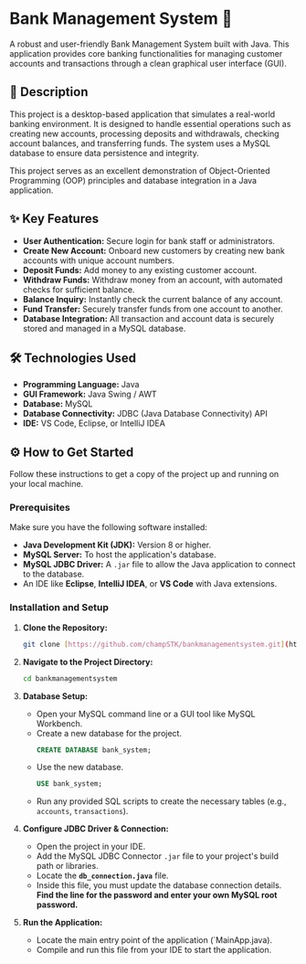 # Bank Management System 🏦

A robust and user-friendly Bank Management System built with Java. This application provides core banking functionalities for managing customer accounts and transactions through a clean graphical user interface (GUI).

## 📜 Description

This project is a desktop-based application that simulates a real-world banking environment. It is designed to handle essential operations such as creating new accounts, processing deposits and withdrawals, checking account balances, and transferring funds. The system uses a MySQL database to ensure data persistence and integrity.

This project serves as an excellent demonstration of Object-Oriented Programming (OOP) principles and database integration in a Java application.

## ✨ Key Features

* **User Authentication:** Secure login for bank staff or administrators.
* **Create New Account:** Onboard new customers by creating new bank accounts with unique account numbers.
* **Deposit Funds:** Add money to any existing customer account.
* **Withdraw Funds:** Withdraw money from an account, with automated checks for sufficient balance.
* **Balance Inquiry:** Instantly check the current balance of any account.
* **Fund Transfer:** Securely transfer funds from one account to another.
* **Database Integration:** All transaction and account data is securely stored and managed in a MySQL database.

## 🛠️ Technologies Used

* **Programming Language:** Java
* **GUI Framework:** Java Swing / AWT
* **Database:** MySQL
* **Database Connectivity:** JDBC (Java Database Connectivity) API
* **IDE:** VS Code, Eclipse, or IntelliJ IDEA

## ⚙️ How to Get Started

Follow these instructions to get a copy of the project up and running on your local machine.

### Prerequisites

Make sure you have the following software installed:

* **Java Development Kit (JDK):** Version 8 or higher.
* **MySQL Server:** To host the application's database.
* **MySQL JDBC Driver:** A `.jar` file to allow the Java application to connect to the database.
* An IDE like **Eclipse**, **IntelliJ IDEA**, or **VS Code** with Java extensions.

### Installation and Setup

1.  **Clone the Repository:**
    ```sh
    git clone [https://github.com/champSTK/bankmanagementsystem.git](https://github.com/champSTK/bankmanagementsystem.git)
    ```

2.  **Navigate to the Project Directory:**
    ```sh
    cd bankmanagementsystem
    ```

3.  **Database Setup:**
    * Open your MySQL command line or a GUI tool like MySQL Workbench.
    * Create a new database for the project.
        ```sql
        CREATE DATABASE bank_system;
        ```
    * Use the new database.
        ```sql
        USE bank_system;
        ```
    * Run any provided SQL scripts to create the necessary tables (e.g., `accounts`, `transactions`).

4.  **Configure JDBC Driver & Connection:**
    * Open the project in your IDE.
    * Add the MySQL JDBC Connector `.jar` file to your project's build path or libraries.
    * Locate the **`db_connection.java`** file.
    * Inside this file, you must update the database connection details. **Find the line for the password and enter your own MySQL root password.**

5.  **Run the Application:**
    * Locate the main entry point of the application (`MainApp.java).
    * Compile and run this file from your IDE to start the application.
